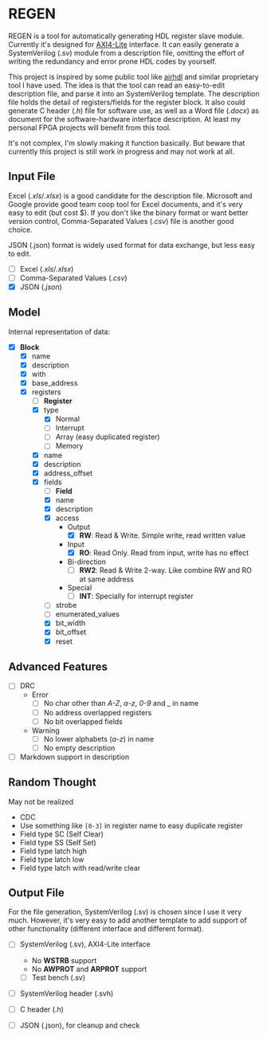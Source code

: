 # REGEN

REGEN is a tool for automatically generating HDL register slave module. Currently it's designed for [AXI4-Lite](https://en.wikipedia.org/wiki/Advanced_eXtensible_Interface) interface. It can easily generate a SystemVerilog (*.sv*) module from a description file, omitting the effort of writing the redundancy and error prone HDL codes by yourself.

This project is inspired by some public tool like [airhdl](https://airhdl.com) and similar proprietary tool I have used. The idea is that the tool can read an easy-to-edit description file, and parse it into an SystemVerilog template. The description file holds the detail of registers/fields for the register block. It also could generate C header (*.h*) file for software use, as well as a Word file (*.docx*) as document for the software-hardware interface description. At least my personal FPGA projects will benefit from this tool.

It's not complex, I'm slowly making it function basically. But beware that currently this project is still work in progress and may not work at all.

## Input File

Excel (*.xls*/*.xlsx*) is a good candidate for the description file. Microsoft and Google provide good team coop tool for Excel documents, and it's very easy to edit (but cost $). If you don't like the binary format or want better version control, Comma-Separated Values (*.csv*) file is another good choice.

JSON (.json) format is widely used format for data exchange, but less easy to edit.

- [ ] Excel (*.xls*/*.xlsx*)
- [ ] Comma-Separated Values (*.csv*)
- [x] JSON (*.json*)

## Model

Internal representation of data:

- [x] **Block**
  - [x] name
  - [x] description
  - [x] with
  - [x] base_address
  - [x] registers
    - [ ] **Register**
    - [x] type
      - [x] Normal
      - [ ] Interrupt
      - [ ] Array (easy duplicated register)
      - [ ] Memory
    - [x] name
    - [x] description
    - [x] address_offset
    - [x] fields
      - [ ] **Field**
      - [x] name
      - [x] description
      - [x] access
        - Output
          - [x] **RW**: Read & Write. Simple write, read written value
        - Input
          - [x] **RO**: Read Only. Read from input, write has no effect
        - Bi-direction
          - [ ] **RW2**: Read & Write 2-way. Like combine RW and RO at same address
        - Special
          - [ ] **INT**: Specially for interrupt register
      - [ ] strobe
      - [ ] enumerated_values
      - [x] bit_width
      - [x] bit_offset
      - [x] reset

## Advanced Features

- [ ] DRC
  - Error
    - [ ] No char other than *A-Z*, *a-z*, *0-9* and *_* in name
    - [ ] No address overlapped registers
    - [ ] No bit overlapped fields
  - Warning
    - [ ] No lower alphabets (*a-z*) in name
    - [ ] No empty description
- [ ] Markdown support in description

## Random Thought

May not be realized

- CDC
- Use something like `[0-3]` in register name to easy duplicate register
- Field type SC (Self Clear)
- Field type SS (Self Set)
- Field type latch high
- Field type latch low
- Field type latch with read/write clear

## Output File

For the file generation, SystemVerilog (.sv) is chosen since I use it very much. However, it's very easy to add another template to add support of other functionality (different interface and different format).

- [ ] SystemVerilog (.sv), AXI4-Lite interface
  - No **WSTRB** support
  - No **AWPROT** and **ARPROT** support
  - [ ] Test bench (.sv)

- [ ] SystemVerilog header (.svh)

- [ ] C header (.h)

- [ ] JSON (.json), for cleanup and check
